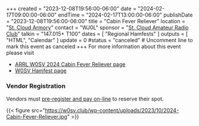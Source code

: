+++
created = "2023-12-08T19:56:00-06:00"
date = "2024-02-17T09:00:00-06:00"
endTime = "2024-02-17T13:00:00-06:00"
publishDate = "2023-12-08T19:56:00-06:00"
title = "Cabin Fever Reliever"
location = "[St. Cloud Armory](https://goo.gl/maps/4gKAVWyTLAE2)"
contact = "WJ0L"
sponsor = "[St. Cloud Amateur Radio Club](https://w0sv.club/)"
talkin = "147.015+ T100"
dates = [ "Regional Hamfests" ]
outputs = [ "HTML", "Calendar" ]
update = 0
#status = "canceled"	# Uncomment line to mark this event as canceled	
+++
For more information about this event please visit
* [ARRL W0SV 2024 Cabin Fever Reliever page](http://www.arrl.org/hamfests/w0sv-2024-cabin-fever-reliever)
* [W0SV Hamfest page](https://w0sv.club/hamfest/)
<!--
* [The flyer](https://w0sv.club/wp-content/uploads/2022/12/HAMFEST-2023-FINAL.png)
-->


### Vendor Registration
Vendors must [pre-register and pay on-line](https://w0sv.club/vendor-registration/) to reserve their spot.

{{< figure src="https://w0sv.club/wp-content/uploads/2023/10/2024-Cabin-Fever-Reliever.jpg" >}}

